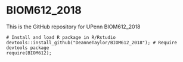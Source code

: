 # BIOM612_2018
This is the GitHub repository for UPenn BIOM612_2018

```
# Install and load R package in R/Rstudio
devtools::install_github("DeanneTaylor/BIOM612_2018"); # Require devtools package
require(BIOM612); 
```
